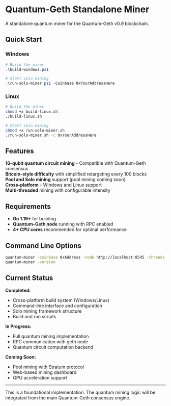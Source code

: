 ﻿# Quantum-Geth Standalone Miner

A standalone quantum miner for the Quantum-Geth v0.9 blockchain.

## Quick Start

### Windows
```powershell
# Build the miner
.\build-windows.ps1

# Start solo mining  
.\run-solo-miner.ps1 -Coinbase 0xYourAddressHere
```

### Linux
```bash
# Build the miner
chmod +x build-linux.sh
./build-linux.sh

# Start solo mining
chmod +x run-solo-miner.sh  
./run-solo-miner.sh -c 0xYourAddressHere
```

## Features

 **16-qubit quantum circuit mining** - Compatible with Quantum-Geth consensus  
 **Bitcoin-style difficulty** with simplified retargeting every 100 blocks  
 **Pool and Solo mining** support (pool mining coming soon)  
 **Cross-platform** - Windows and Linux support  
 **Multi-threaded** mining with configurable intensity  

## Requirements

- **Go 1.19+** for building
- **Quantum-Geth node** running with RPC enabled
- **4+ CPU cores** recommended for optimal performance

## Command Line Options

```bash
quantum-miner -coinbase 0xAddress -node http://localhost:8545 -threads 8
quantum-miner -version
```

## Current Status

 **Completed:**
- Cross-platform build system (Windows/Linux)
- Command-line interface and configuration
- Solo mining framework structure
- Build and run scripts

 **In Progress:**
- Full quantum mining implementation  
- RPC communication with geth node
- Quantum circuit computation backend

 **Coming Soon:**
- Pool mining with Stratum protocol
- Web-based mining dashboard
- GPU acceleration support

---

This is a foundational implementation. The quantum mining logic will be integrated from the main Quantum-Geth consensus engine.

